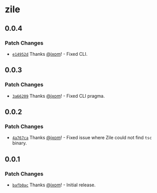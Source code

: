 # zile

## 0.0.4

### Patch Changes

- [`e14952d`](https://github.com/wevm/zile/commit/e14952d03b306cc8b6d1c36cda68f79aa47b5b68) Thanks [@jxom](https://github.com/jxom)! - Fixed CLI.

## 0.0.3

### Patch Changes

- [`3a66209`](https://github.com/wevm/zile/commit/3a662098e492ba8125957977fb0aeb4f007f0ef4) Thanks [@jxom](https://github.com/jxom)! - Fixed CLI pragma.

## 0.0.2

### Patch Changes

- [`4a767ca`](https://github.com/wevm/zile/commit/4a767ca4f091737eb0073da7e996ae5b3f2218b1) Thanks [@jxom](https://github.com/jxom)! - Fixed issue where Zile could not find `tsc` binary.

## 0.0.1

### Patch Changes

- [`bafb0ac`](https://github.com/wevm/zile/commit/bafb0ac0733f305491e44e6900f139744855f25c) Thanks [@jxom](https://github.com/jxom)! - Initial release.
